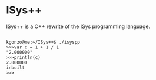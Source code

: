 # ISys++

ISys++ is a C++ rewrite of the ISys programming language.

```

kgonzo@me:~/ISys++$ ./isyspp
>>>var c = 1 + 1 / 1
"2.000000"
>>>println(c)
2.000000
inbuilt
>>>

```